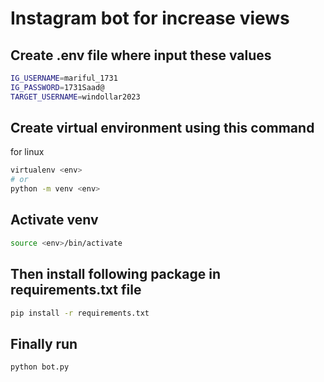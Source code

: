 # Instagram bot for increase views

## Create .env file where input these values
```bash
IG_USERNAME=mariful_1731
IG_PASSWORD=1731Saad@
TARGET_USERNAME=windollar2023
```

## Create virtual environment using this command
for linux
```bash
virtualenv <env>
# or
python -m venv <env>
```
## Activate venv

```bash
source <env>/bin/activate
```
## Then install following package in requirements.txt file
```bash
pip install -r requirements.txt
```

## Finally run
```bash
python bot.py
```